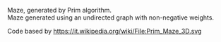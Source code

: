 Maze, generated by Prim algorithm.   
Maze generated using an undirected graph with non-negative weights.

Code based by https://it.wikipedia.org/wiki/File:Prim_Maze_3D.svg